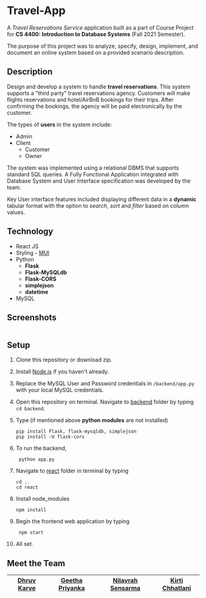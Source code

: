 # Travel-App

A *Travel Reservations Service* application built as a part of Course Project for **CS 4400: Introduction to Database Systems** (Fall 2021 Semester).  

The purpose of this project was to analyze, specify, design, implement, and document an online system based on a provided scenario description.

## Description

Design and develop a system to handle **travel reservations**. This system supports a "third party" travel reservations agency. Customers will make flights reservations and hotel/AirBnB bookings for their trips. After confirming the bookings, the agency will be paid electronically by the customer.  

The types of **users** in the system include:
* Admin
* Client
    * Customer
    * Owner

 The system was implemented using a relational DBMS that supports standard SQL queries. A Fully Functional Application integrated with Database System and User Interface specification was developed by the team.  

 Key User interface features included displaying different data in a **dynamic** tabular format with the option to *search*, *sort* and *filter* based on column values. 

 

## Technology
* React JS
* Styling - [MUI](https://mui.com/)
* Python 
   * **Flask**
   * **Flask-MySQLdb**
   * **Flask-CORS**
   * **simplejson**
   * **datetime**
* MySQL  


## Screenshots
|||||
|--|--|--|--|


## Setup

1. Clone this repository or download zip. 

2. Install [Node.js](https://nodejs.org/en/) if you haven't already.  

3. Replace the MySQL User and Password credentials in ```/backend/app.py``` with your local MySQL credentials.

4. Open this repository on terminal. Navigate to [backend](https://github.com/karved/Travel-App/tree/main/backend) folder by typing ```cd backend```.

5. Type (if mentioned above **python modules** are not installed)  

   ```
   pip install Flask, flask-mysqldb, simplejson
   pip install -U flask-cors
   ``` 
   
6. To run the backend,
   ```
    python app.py
   ```

7. Navigate to [react](https://github.com/karved/Travel-App/tree/main/react) folder in terminal by typing
    ```
    cd ..
    cd react
    ```
 8. Install node_modules  

    ```
    npm install 
    ```
9. Begin the frontend web application by typing  

   ```
    npm start 
   ```  

10. All set.


## Meet the Team 

|[Dhruv Karve](https://github.com/karved)|[Geetha Priyanka](https://github.com/geethapriyanka7)|[Nilavrah Sensarma](https://github.com/neilsensarma)|[Kirti Chhatlani](https://github.com/kirtichhatlani)|
|--|--|--|--|
